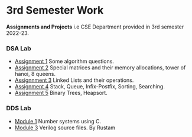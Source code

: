 # 3rd Semester Work

**Assignments and Projects** i.e CSE Department provided in 3rd semester 2022-23.

### DSA Lab

- [Assignment 1](lab-dsa/assignment-1)
  Some algorithm questions.
- [Assignment 2](lab-dsa/assignment-2)
  Special matrices and their memory allocations, tower of hanoi, 8 queens.
- [Assignnment 3](lab-dsa/assignment-3)
  Linked Lists and their operations.
- [Assignment 4](lab-dsa/assignment-4)
  Stack, Queue, Infix-Postfix, Sorting, Searching.
- [Assignment 5](lab-dsa/assignment-5)
  Binary Trees, Heapsort.

### DDS Lab

- [Module 1](lab-dds/1module/)
  Number systems using C.
- [Module 3](lab-dds/3module/)
  Verilog source files.
By Rustam
